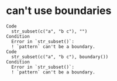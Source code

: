 # can't use boundaries

    Code
      str_subset(c("a", "b c"), "")
    Condition
      Error in `str_subset()`:
      ! `pattern` can't be a boundary.
    Code
      str_subset(c("a", "b c"), boundary())
    Condition
      Error in `str_subset()`:
      ! `pattern` can't be a boundary.

